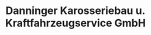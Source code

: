 ---
title: "Danninger Karosseriebau u. Kraftfahrzeugservice GmbH"
url: /dietramszell/danninger-karosseriebau-u-kraftfahrzeugservice-gmbh/
shop: Autowerkstatt
---